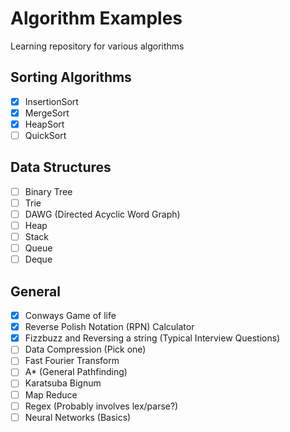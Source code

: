 # Algorithm Examples

Learning repository for various algorithms

## Sorting Algorithms
- [x] InsertionSort
- [x] MergeSort
- [x] HeapSort
- [ ] QuickSort
## Data Structures
- [ ] Binary Tree
- [ ] Trie
- [ ] DAWG (Directed Acyclic Word Graph)
- [ ] Heap
- [ ] Stack
- [ ] Queue
- [ ] Deque
## General
- [x] Conways Game of life
- [x] Reverse Polish Notation (RPN) Calculator
- [x] Fizzbuzz and Reversing a string (Typical Interview Questions)
- [ ] Data Compression (Pick one)
- [ ] Fast Fourier Transform
- [ ] A* (General Pathfinding)
- [ ] Karatsuba Bignum
- [ ] Map Reduce
- [ ] Regex (Probably involves lex/parse?)
- [ ] Neural Networks (Basics)
